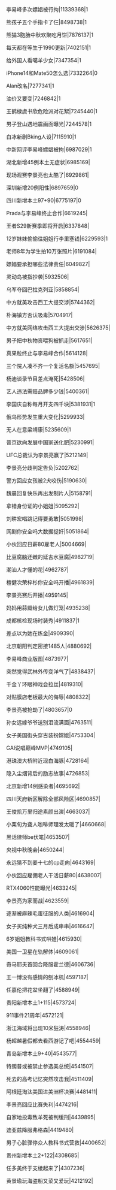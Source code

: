 李易峰多次嫖娼被行拘|11339368|1

熊孩子五个手指卡了仨|8498738|1

熊猫3胞胎中秋欢聚吃月饼|7876137|1

每天都在等生于1990更新|7402151|1

给外国人看噶羊少女|7347354|1

iPhone14和Mate50怎么选|7332264|0

Alan改名|7277341|1

油价又要变|7246842|1

王鹤棣虞书欣危险派对花絮|7245440|1

男子登山遇地震画面曝光|7244578|1

白冰新剧Bking人设|7115910|1

中新网评李易峰嫖娼被拘|6987029|1

湖北新增45例本土无症状|6985169|

现场观赛李景亮也太酷了|6929861|

深圳新增20例阳性|6897659|0

四川新增本土97+90|6775197|0

Prada与李易峰终止合作|6619245|

王者S29新赛季即将开启|6337848|

12岁妹妹偷偷往姐姐行李里塞钱|6229593|1

老师8年为学生拍10万张照片|6191084|

嫖娼要承担哪些法律责任|6049827|

灵动岛被指抄袭|5932506|

乌军夺回巴拉克列亚|5858854|

中方就美攻击西工大提交涉|5744362|

朴海镇方否认吸毒|5704917|

中方就美网络攻击西工大提出交涉|5626375|

男子把中秋物资喂狗被抓走|5617651|

真果粒终止与李易峰合作|5614128|

三个院人凑不齐一个复活名额|5457695|

杨迪谈录节目差点淹死|5428506|

艺人违法需赔品牌多少钱|5400361|

李国庆自称每月开支四千块|5381931|1

俄乌形势发生重大变化|5299933|

无人在意梁靖康|5235609|1

普京欲向发展中国家送化肥|5230991|

UFC总裁认为李景亮赢了|5212149|

李景亮分歧判定告负|5202762|

警方回应女孩被2犬咬伤|5190630|

魏晨回复快乐再出发制片人|5158791|

拿错身份证的小姐姐|5095292|

刘畊宏唱跳记得要勇敢|5051998|

网剧你安全吗大数据捉奸|5051864|

小伙回应日薪80雇老人|5004669|

比豆腐脑还嫩的延吉水豆腐|4982719|

潮汕人才懂的花|4962787|

檀健次荣梓杉你安全吗开播|4961839|

李景亮赛后开播|4959145|

妈妈用蒜瓣给女儿做灯笼|4935238|

成都核检现场时装秀|4911837|1

差点以为她在炼金|4909390|

北京朝阳判定密接1485人|4880692|

李易峰商业版图|4873977|

突然觉得武林外传变洋气了|4838437|

千金丫环眼神戏会拉丝|4819310|

对贴膜店老板最大的侮辱|4808322|

李景亮被抢劫了|4803657|0

孙女远嫁爷爷送别泪流满面|4763511|

女子美国街头穿古装扮嫦娥|4753304|

GAI说唱巅峰MVP|4749105|

港珠澳大桥附近现白海豚|4728164|

隐入尘烟背后的励志故事|4726853|

北京新增14例感染者|4695692|

四川天府新区解除全部风险区|4690857|

王俊凯万里归途素颜出演|4663037|

小栗旬为聋人咖啡师理发太暖了|4660668|

黑话律师be伏笔|4653507|

央视中秋晚会|4650244|

永远猜不到姜十七的cp走向|4643169|

小伙回应雇佣老人干活日薪80|4638007|

RTX4060性能曝光|4633245|

李景亮为家而战|4623559|

逐渐被麻辣毛蛋征服的人类|4616904|

女子买纯种犬三月后成串串|4616647|

6岁姐姐教科书式哄娃|4615930|

美国一卫星在轨解体|4609061|

奇马耶夫首回合降服霍兰德|4606736|

王一博没有感情的刨冰机|4597187|

任嘉伦把花盆坐翻了|4588949|

贵阳新增本土1+115|4573724|

911事件21周年|4572121|

浙江海域将出现10米狂涛|4558946|

杨超越暑假都去看西游记了吧|4554459|

青岛新增本土9+40|4543577|

特朗普或被禁止参选美总统|4541507|

死去的高考记忆突然攻击我|4511409|

阿根廷淘汰美国进美洲杯决赛|4481411|

李景亮回应比赛失利|4474216|

自家地投毒致羊死被判缓刑|4439895|

迪亚兹降服弗格森|4419480|

男子心脏骤停众人教科书式营救|4400652|

贵州新增本土2+122|4308685|

任多美终于支棱起来了|4307236|

黄景瑜玩海盗船又菜又爱玩|4212192|

